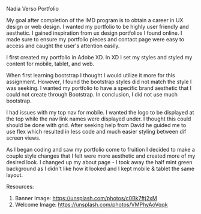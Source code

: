 Nadia Verso Portfolio

My goal after completion of the IMD program is to obtain a career in UX design or web design. I wanted my portfolio to be highly user friendly and aesthetic. I gained inspiration from ux design portfolios I found online. I made sure to ensure my portfolio pieces and contact page were easy to access and caught the user's attention easily. 

I first created my portfolio in Adobe XD. In XD I set my styles and styled my content for mobile, tablet, and web.

When first learning bootstrap I thought I would utilize it more for this assignment. However, I found the bootstrap styles did not match the style I was seeking. I wanted my portfolio to have a specific brand aesthetic that I could not create through Bootstrap. In conclusion, I did not use much bootstrap. 

I had issues with my top nav for mobile. I wanted the logo to be displayed at the top while the nav link names were displayed under. I thought this could should be done with grid. After seeking help from David he guided me to use flex which resulted in less code and much easier styling between dif screen views. 

As I began coding and saw my portfolio come to fruition I decided to make a couple style changes that I felt were more aesthetic and created more of my desired look. I changed up my about page - I took away the half mint green background as I didn't like how it looked and I kept mobile & tablet the same layout. 


Resources: 
1. Banner Image: https://unsplash.com/photos/c0Bk7ftj2xM
2. Welcome Image: https://unsplash.com/photos/VMPhyAoVqqk
